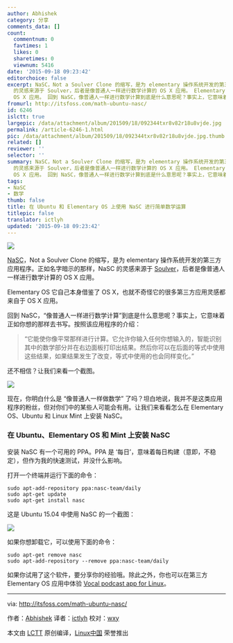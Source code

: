 ```yaml
---
author: Abhishek
category: 分享
comments_data: []
count:
  commentnum: 0
  favtimes: 1
  likes: 0
  sharetimes: 0
  viewnum: 5416
date: '2015-09-18 09:23:42'
editorchoice: false
excerpt: NaSC，Not a Soulver Clone 的缩写，是为 elementary 操作系统开发的第三方应用程序。正如名字暗示的那样，NaSC
  的灵感来源于 Soulver，后者是像普通人一样进行数学计算的 OS X 应用。 Elementary OS 它自己本身借鉴了 OS X，也就不奇怪它的很多第三方应用灵感都来自于
  OS X 应用。 回到 NaSC，像普通人一样进行数学计算到底是什么意思呢？事实上，它意味着正如你想的那样去书写。按照该应用程序的介绍：  它能使你像平常那样进行计算。它允许你输入任何你想输入的，智能识别其中的数学部分并在右边面板打印出结果。然后你可以在后面的等
fromurl: http://itsfoss.com/math-ubuntu-nasc/
id: 6246
islctt: true
largepic: /data/attachment/album/201509/18/092344txr8v82r18u8vjde.jpg
permalink: /article-6246-1.html
pic: /data/attachment/album/201509/18/092344txr8v82r18u8vjde.jpg.thumb.jpg
related: []
reviewer: ''
selector: ''
summary: NaSC，Not a Soulver Clone 的缩写，是为 elementary 操作系统开发的第三方应用程序。正如名字暗示的那样，NaSC
  的灵感来源于 Soulver，后者是像普通人一样进行数学计算的 OS X 应用。 Elementary OS 它自己本身借鉴了 OS X，也就不奇怪它的很多第三方应用灵感都来自于
  OS X 应用。 回到 NaSC，像普通人一样进行数学计算到底是什么意思呢？事实上，它意味着正如你想的那样去书写。按照该应用程序的介绍：  它能使你像平常那样进行计算。它允许你输入任何你想输入的，智能识别其中的数学部分并在右边面板打印出结果。然后你可以在后面的等
tags:
- NaSC
- 数学
thumb: false
title: 在 Ubuntu 和 Elementary OS 上使用 NaSC 进行简单数学运算
titlepic: false
translator: ictlyh
updated: '2015-09-18 09:23:42'
---
```


![](/data/attachment/album/201509/18/092344txr8v82r18u8vjde.jpg)


[NaSC](http://parnold-x.github.io/nasc/)，Not a Soulver Clone 的缩写，是为 elementary 操作系统开发的第三方应用程序。正如名字暗示的那样，NaSC 的灵感来源于 [Soulver](http://www.acqualia.com/soulver/)，后者是像普通人一样进行数学计算的 OS X 应用。


Elementary OS 它自己本身借鉴了 OS X，也就不奇怪它的很多第三方应用灵感都来自于 OS X 应用。


回到 NaSC，“像普通人一样进行数学计算”到底是什么意思呢？事实上，它意味着正如你想的那样去书写。按照该应用程序的介绍：



> 
> “它能使你像平常那样进行计算。它允许你输入任何你想输入的，智能识别其中的数学部分并在右边面板打印出结果。然后你可以在后面的等式中使用这些结果，如果结果发生了改变，等式中使用的也会同样变化。”
> 
> 
> 


还不相信？让我们来看一个截图。


![](/data/attachment/album/201509/18/092344ghrypleljt6eallz.png)


现在，你明白什么是 “像普通人一样做数学” 了吗？坦白地说，我并不是这类应用程序的粉丝，但对你们中的某些人可能会有用。让我们来看看怎么在 Elementary OS、Ubuntu 和 Linux Mint 上安装 NaSC。


### 在 Ubuntu、Elementary OS 和 Mint 上安装 NaSC


安装 NaSC 有一个可用的 PPA。PPA 是 ‘每日’，意味着每日构建（意即，不稳定），但作为我的快速测试，并没什么影响。


打开一个终端并运行下面的命令：



```
sudo apt-add-repository ppa:nasc-team/daily
sudo apt-get update
sudo apt-get install nasc

```

这是 Ubuntu 15.04 中使用 NaSC 的一个截图：


![](/data/attachment/album/201509/18/092345pad5592gn14zydig.png)


如果你想卸载它，可以使用下面的命令：



```
sudo apt-get remove nasc
sudo apt-add-repository --remove ppa:nasc-team/daily

```

如果你试用了这个软件，要分享你的经验哦。除此之外，你也可以在第三方 Elementary OS 应用中体验 [Vocal podcast app for Linux](http://itsfoss.com/podcast-app-vocal-linux/)。




---


via: <http://itsfoss.com/math-ubuntu-nasc/>


作者：[Abhishek](http://itsfoss.com/author/abhishek/) 译者：[ictlyh](http://www.mutouxiaogui.cn/blog/) 校对：[wxy](https://github.com/wxy)


本文由 [LCTT](https://github.com/LCTT/TranslateProject) 原创编译，[Linux中国](https://linux.cn/) 荣誉推出